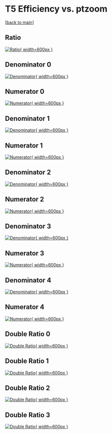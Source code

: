 # T5 Efficiency vs. ptzoom

[[back to main](./)]



## Ratio

[![Ratio](../mtv/var/T5_loweta_0_1_eff_ptzoom.png){ width=600px }](../mtv/var/T5_loweta_0_1_eff_ptzoom.pdf)

## Denominator 0

[![Denominator](../mtv/den/T5_loweta_0_1_eff_ptzoom_den0.png){ width=600px }](../mtv/den/T5_loweta_0_1_eff_ptzoom_den0.pdf)

## Numerator 0

[![Numerator](../mtv/num/T5_loweta_0_1_eff_ptzoom_num0.png){ width=600px }](../mtv/num/T5_loweta_0_1_eff_ptzoom_num0.pdf)

## Denominator 1

[![Denominator](../mtv/den/T5_loweta_0_1_eff_ptzoom_den1.png){ width=600px }](../mtv/den/T5_loweta_0_1_eff_ptzoom_den1.pdf)

## Numerator 1

[![Numerator](../mtv/num/T5_loweta_0_1_eff_ptzoom_num1.png){ width=600px }](../mtv/num/T5_loweta_0_1_eff_ptzoom_num1.pdf)

## Denominator 2

[![Denominator](../mtv/den/T5_loweta_0_1_eff_ptzoom_den2.png){ width=600px }](../mtv/den/T5_loweta_0_1_eff_ptzoom_den2.pdf)

## Numerator 2

[![Numerator](../mtv/num/T5_loweta_0_1_eff_ptzoom_num2.png){ width=600px }](../mtv/num/T5_loweta_0_1_eff_ptzoom_num2.pdf)

## Denominator 3

[![Denominator](../mtv/den/T5_loweta_0_1_eff_ptzoom_den3.png){ width=600px }](../mtv/den/T5_loweta_0_1_eff_ptzoom_den3.pdf)

## Numerator 3

[![Numerator](../mtv/num/T5_loweta_0_1_eff_ptzoom_num3.png){ width=600px }](../mtv/num/T5_loweta_0_1_eff_ptzoom_num3.pdf)

## Denominator 4

[![Denominator](../mtv/den/T5_loweta_0_1_eff_ptzoom_den4.png){ width=600px }](../mtv/den/T5_loweta_0_1_eff_ptzoom_den4.pdf)

## Numerator 4

[![Numerator](../mtv/num/T5_loweta_0_1_eff_ptzoom_num4.png){ width=600px }](../mtv/num/T5_loweta_0_1_eff_ptzoom_num4.pdf)

## Double Ratio 0

[![Double Ratio](../mtv/ratio/T5_loweta_0_1_eff_ptzoom_ratio0.png){ width=600px }](../mtv/ratio/T5_loweta_0_1_eff_ptzoom_ratio0.pdf)

## Double Ratio 1

[![Double Ratio](../mtv/ratio/T5_loweta_0_1_eff_ptzoom_ratio1.png){ width=600px }](../mtv/ratio/T5_loweta_0_1_eff_ptzoom_ratio1.pdf)

## Double Ratio 2

[![Double Ratio](../mtv/ratio/T5_loweta_0_1_eff_ptzoom_ratio2.png){ width=600px }](../mtv/ratio/T5_loweta_0_1_eff_ptzoom_ratio2.pdf)

## Double Ratio 3

[![Double Ratio](../mtv/ratio/T5_loweta_0_1_eff_ptzoom_ratio3.png){ width=600px }](../mtv/ratio/T5_loweta_0_1_eff_ptzoom_ratio3.pdf)

